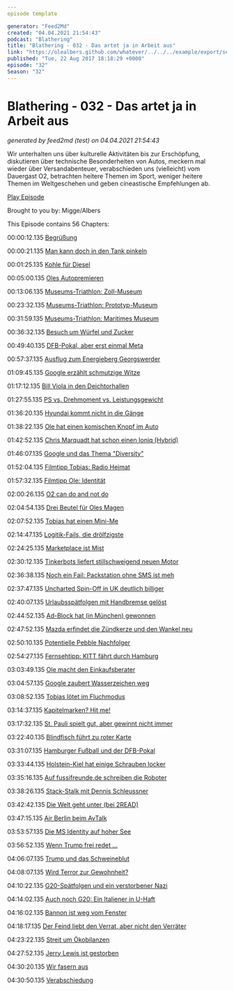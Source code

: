 ```yaml
---
episode template

generator: "Feed2Md"
created: "04.04.2021 21:54:43"
podcast: "Blathering"
title: "Blathering - 032 - Das artet ja in Arbeit aus"
link: "https://olealbers.github.com/whatever/../../../example/export/seasons/2/2017/8/Blathering - 032 - Das artet ja in Arbeit aus.md"
published: "Tue, 22 Aug 2017 18:18:29 +0000"
episode: "32"
Season: "32"
---
```


# Blathering - 032 - Das artet ja in Arbeit aus
_generated by feed2md (test) on 04.04.2021 21:54:43_

Wir unterhalten uns über kulturelle Aktivitäten bis zur Erschöpfung, diskutieren über technische Besonderheiten von Autos, meckern mal wieder über Versandabenteuer, verabschieden uns (vielleicht) vom Dauergast O2, betrachten heitere Themen im Sport, weniger heitere Themen im Weltgeschehen und geben cineastische Empfehlungen ab.

[Play Episode](https://www.blathering.de/podlove/file/311/s/feed/c/mp3/blathering_032.mp3)

Brought to you by: Migge/Albers

This Episode contains 56 Chapters:


00:00:12.135 [Begrüßung]()

00:00:21.135 [Man kann doch in den Tank pinkeln](https://de.wikipedia.org/wiki/Harnstoff)

00:01:25.135 [Kohle für Diesel](http://blogs.deutschlandfunk.de/berlinbruessel/2017/07/31/seehofers-euro-6-zauber/)

00:05:00.135 [Oles Autopremieren](http://www.bussgeld-info.de/bussgeldbescheid-dauer/)

00:13:06.135 [Museums-Triathlon: Zoll-Museum](http://www.museum.zoll.de/)

00:23:32.135 [Museums-Triathlon: Prototyp-Museum](http://www.prototyp-hamburg.de/)

00:31:59.135 [Museums-Triathlon: Maritimes Museum](http://www.imm-hamburg.de/)

00:36:32.135 [Besuch um Würfel und Zucker](https://wuerfelundzucker.de/)

00:49:40.135 [DFB-Pokal, aber erst einmal Meta](http://www.sport1.de/fussball/dfb-pokal/2017/05/dfl-hat-konkrete-plaene-zur-reform-des-dfb-pokals)

00:57:37.135 [Ausflug zum Energieberg Georgswerder](https://de.wikipedia.org/wiki/Deponie_Georgswerder)

01:09:45.135 [Google erzählt schmutzige Witze](https://twitter.com/stammtischphilo/status/895741504211349505)

01:17:12.135 [Bill Viola in den Deichtorhallen](http://www.deichtorhallen.de/index.php?id=514)

01:27:55.135 [PS vs. Drehmoment vs. Leistungsgewicht](https://de.wikipedia.org/wiki/Leistungsgewicht#Kraftfahrzeuge)

01:36:20.135 [Hyundai kommt nicht in die Gänge](https://konfigurator.hyundai.de/configure/ioniq-plug-in-hybrid/25/V1/62/trims)

01:38:22.135 [Ole hat einen komischen Knopf im Auto]()

01:42:52.135 [Chris Marquadt hat schon einen Ioniq (Hybrid)](http://www.abzugfm.de/podcast/show/afm089)

01:46:07.135 [Google und das Thema "Diversity"](https://www.bloomberg.com/news/articles/2017-08-08/google-fires-employee-behind-controversial-diversity-memo)

01:52:04.135 [Filmtipp Tobias: Radio Heimat](https://de.wikipedia.org/wiki/Radio_Heimat_(Film))

01:57:32.135 [Filmtipp Ole: Identität](https://de.wikipedia.org/wiki/Identit%C3%A4t_(Film))

02:00:26.135 [O2 can do and not do]()

02:04:54.135 [Drei Beutel für Oles Magen](https://shop.krueger.de/neuheiten/104/family-typ-cappuccino-haselnuss-waffel)

02:07:52.135 [Tobias hat einen Mini-Me](https://de.wikipedia.org/wiki/Mini-Me)

02:14:47.135 [Logitik-Fails, die drölfzigste](https://www.dhl.de/de/geschaeftskunden/express/infos-knowhow/hilfe-zollabwicklung.html)

02:24:25.135 [Marketplace ist Mist](http://www.nomarketplace.com/)

02:30:12.135 [Tinkerbots liefert stillschweigend neuen Motor](https://www.golem.de/news/anki-cozmo-ausprobiert-niedlicher-programmieren-lernen-und-spielen-1706-128571.html)

02:36:38.135 [Noch ein Fail: Packstation ohne SMS ist meh](http://allestörungen.de/stoerung/dhl)

02:37:47.135 [Uncharted Spin-Off in UK deutlich billiger](http://schnapperama.de/)

02:40:07.135 [Urlaubsspätfolgen mit Handbremse gelöst](https://handbrake.fr/)

02:44:52.135 [Ad-Block hat (in München) gewonnen](https://www.heise.de/newsticker/meldung/OLG-Muenchen-Adblocking-ist-legal-3806291.html)

02:47:52.135 [Mazda erfindet die Zündkerze und den Wankel neu](http://www.autozeitung.de/benziner-selbstzuender-ohne-zuendkerze-181460.html)

02:50:10.135 [Potentielle Pebble Nachfolger](http://www.chip.de/news/Fitbits-erste-Smartwatch-Insider-bestaetigt-erste-Bilder-der-neuen-Pebble-Watch_113980805.html)

02:54:27.135 [Fernsehtipp: KITT fährt durch Hamburg](https://www.zdf.de/show/sitzheizung-gibts-nicht/folge-zwei-112.html)

03:03:49.135 [Ole macht den Einkaufsberater](https://www.golem.de/news/sphero-bb-8-special-edition-armgesten-steuern-die-dreckige-seite-der-macht-1609-123088.html)

03:04:57.135 [Google zaubert Wasserzeichen weg](https://www.heise.de/newsticker/meldung/Google-Algorithmus-entfernt-Wasserzeichen-in-Fotos-automatisch-3807425.html)

03:08:52.135 [Tobias lötet im Fluchmodus](https://www.conrad.de/de/dritte-hand-3teilig-toolcraft-zd-10d-588221.html)

03:14:37.135 [Kapitelmarken? Hit me!](http://www.purebasic.com/german/index.php)

03:17:32.135 [St. Pauli spielt gut, aber gewinnt nicht immer](https://www.fcstpauli.com/news/fcstpaulitv-die-highlights-vom-u23-heimsieg-gegen-hildesheim/)

03:22:40.135 [Blindfisch führt zu roter Karte](https://www.youtube.com/watch?v=crts633n-Us)

03:31:07.135 [Hamburger Fußball und der DFB-Pokal](https://twitter.com/DerUebersteiger/status/897369268915929088)

03:33:44.135 [Holstein-Kiel hat einige Schrauben locker](http://www.sportbuzzer.de/artikel/holsteins-problem-tribune-es-waren-die-schrauben/)

03:35:16.135 [Auf fussifreunde.de schreiben die Roboter](https://www.heise.de/newsticker/meldung/Nachrichten-von-Algorithmen-Journalisten-fordern-Kennzeichnung-3802269.html)

03:38:26.135 [Stack-Stalk mit Dennis Schleussner](http://www.sstq.de/2017/08/12/stack-talk-2-vom-normalo-zum-geschicklichkeitskuenstler/)

03:42:42.135 [Die Welt geht unter (bei 2READ)](https://www.tobiasmigge.de/2017/08/15/2read-085-die-letzte-flut/)

03:47:15.135 [Air Berlin beim AvTalk](https://www.flightradar24.com/blog/avtalk-episode-12-out-on-the-airfield/)

03:53:57.135 [Die MS Identity auf hoher See](https://www.derwesten.de/politik/kein-sprit-fuer-rechtsextreme-c-star-hat-problem-in-tunesien-id211508391.html)

03:56:52.135 [Wenn Trump frei redet …](https://www.theguardian.com/commentisfree/2017/aug/13/charlottesville-white-supremacists-donald-trump)

04:06:07.135 [Trump und das Schweineblut](http://www.spiegel.de/politik/ausland/donald-trump-das-steckt-hinter-dem-pershing-tweet-a-1163489.html)

04:08:07.135 [Wird Terror zur Gewohnheit?](http://www.br.de/puls/themen/leben/terror-wird-zur-gewohnheit-100.html)

04:10:22.135 [G20-Spätfolgen und ein verstorbener Nazi](http://www.taz.de/!5433015/)

04:14:02.135 [Auch noch G20: Ein Italiener in U-Haft](https://www.welt.de/regionales/hamburg/article167543211/Muss-Fabio-V-wegen-Erziehungsmaengeln-ins-Gefaengnis.html)

04:16:02.135 [Bannon ist weg vom Fenster](http://www.tagesspiegel.de/politik/nach-bannon-und-charlottesville-das-wars-fuer-trump-oder/20211590.html)

04:18:17.135 [Der Feind liebt den Verrat, aber nicht den Verräter](https://de.wikipedia.org/wiki/Elke_Twesten)

04:23:22.135 [Streit um Ökobilanzen](http://www.sueddeutsche.de/wirtschaft/pro-es-ist-richtig-den-verbrennungsmotor-zu-verbieten-1.3603845)

04:27:52.135 [Jerry Lewis ist gestorben](https://de.wikipedia.org/wiki/Jerry_Lewis)

04:30:20.135 [Wir fasern aus]()

04:30:50.135 [Verabschiedung]()


